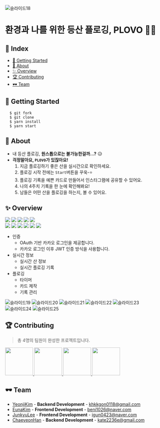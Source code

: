![슬라이드18](https://user-images.githubusercontent.com/44965706/214329586-ff03f1b2-508c-4498-aae7-e84ed6d74a32.PNG)

# 환경과 나를 위한 등산 플로깅, PLOVO 🏃‍♂️

## 🎉 Index

- [🎊 Getting Started](#-getting-started)
- [🎠 About](#-about)
- [✨ Overview](#-overview)
- [🏆 Contributing](#-contributing)
- [🕶 Team](#-team)

## 🎊 Getting Started

```
  $ git fork
  $ git clone
  $ yarn install
  $ yarn start
```

## 🎠 About

- 내 등산 플로깅, **원스톱으로는 불가능한걸까...?** 😥
- **걱정말아요, `PLOVO`가 있잖아요!**
  1. 지금 플로깅하기 좋은 산을 실시간으로 확인하세요.
  2. 플로깅 시작 전에는 `Start`버튼을 꾸욱-⭐
  3. 플로깅 기록을 예쁜 카드로 만들어서 인스타그램에 공유할 수 있어요.
  4. 나의 4주치 기록을 한 눈에 확인해봐요!
  5. 남들은 어떤 산을 플로깅을 하는지, 볼 수 있어요.

## ✨ Overview

<img src="https://img.shields.io/badge/TypeScript-3178C6?style=plastic-square&logo=TypeScript&logoColor=white"/> <img src="https://img.shields.io/badge/React Native-2D3E50?style=plastic-square&logo=React&logoColor=white"/> <img src="https://img.shields.io/badge/axios-5A29E4?style=plastic-square&logo=axios&logoColor=white"/> <img src="https://img.shields.io/badge/recoil-007AF4?style=plastic-square&logo=redux&logoColor=white"/> <img src="https://img.shields.io/badge/Figma-F24E1E?style=plastic&logo=Figma&logoColor=white"/><br/>
<img src="https://img.shields.io/badge/Spring Boot-6DB33F?style=plastic-square&logo=Spring Boot&logoColor=white"/> <img src="https://img.shields.io/badge/MySQL-4479A1?style=plastic-square&logo=MySQL&logoColor=white"/> <img src="https://img.shields.io/badge/Gradle-02303A?style=plastic-square&logo=Gradle&logoColor=white"/> <img src="https://img.shields.io/badge/Amazon RDS-527FFF?style=plastic-square&logo=Amazon RDS&logoColor=white"/> <img src="https://img.shields.io/badge/Amazon EC2-FF9900?style=plastic-square&logo=Amazon EC2&logoColor=white"/> <img src="https://img.shields.io/badge/NGINX-009639?style=plastic-square&logo=NGINX&logoColor=white"/>

- 인증
  - OAuth 기반 카카오 로그인을 제공합니다.
  - 카카오 로그인 이후 JWT 인증 방식을 사용합니다.
- 실시간 정보
  - 실시간 산 정보
  - 실시간 플로깅 기록
- 플로깅
  - 타이머
  - 카드 제작
  - 기록 관리

![슬라이드19](https://user-images.githubusercontent.com/44965706/214331647-c3c675bf-7715-4cbf-9ce4-d5ea0be2477a.PNG)
![슬라이드20](https://user-images.githubusercontent.com/44965706/214331657-b073693f-f3cf-4f26-8cd6-d46c858095f8.PNG)
![슬라이드21](https://user-images.githubusercontent.com/44965706/214331660-c3e83ba7-9d51-4da8-8a06-884838d5e73d.PNG)
![슬라이드22](https://user-images.githubusercontent.com/44965706/214331664-ca94055d-0b01-40d1-8e24-c21f8806664b.PNG)
![슬라이드23](https://user-images.githubusercontent.com/44965706/214331667-6c5176bb-37ea-4029-a711-ed603e82a7dd.PNG)
![슬라이드24](https://user-images.githubusercontent.com/44965706/214331674-db6dd894-4374-40e5-aee4-2f9c3a440ad0.PNG)
![슬라이드25](https://user-images.githubusercontent.com/44965706/214331676-ed195a10-df19-4d70-9e37-5a1b63c29ea6.PNG)

## 🏆 Contributing

> 총 4명의 팀원이 완성한 프로젝트입니다.
<p>
<a href="https://github.com/rladuswl">
    <img src="https://avatars.githubusercontent.com/u/96656191?v=4" width="90">
</a>
<a href="https://github.com/beni1026">
    <img src="https://avatars.githubusercontent.com/u/67576476?v=4" width="90">
</a>
<a href="https://github.com/Jun99uu">
    <img src="https://avatars.githubusercontent.com/u/44965706?v=4" width="90">
</a>
<a href="https://github.com/ChaeyeonHan">
    <img src="https://avatars.githubusercontent.com/u/71596178?v=4" width="90">
</a>
</p>

## 🕶 Team

- [YeonjiKim](https://github.com/rladuswl) - **Backend Development** - <khkkgon0118@gmail.com>
- [EunaKim](https://github.com/beni1026) - **Frontend Development** - <beni1026@naver.com>
- [JunkyuLee](https://github.com/Jun99uu) - **Frontend Development** - <igun0423@naver.com>
- [ChaeyeonHan](https://github.com/ChaeyeonHan) - **Backend Development** - <kate2236e@gmail.com>
